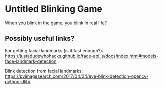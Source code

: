 # Untitled Blinking Game
When you blink in the game, you blink in real life?

## Possibly useful links?

For getting facial landmarks (is it fast enough?):
https://justadudewhohacks.github.io/face-api.js/docs/index.html#models-face-landmark-detection

Blink detection from facial landmarks:
https://pyimagesearch.com/2017/04/24/eye-blink-detection-opencv-python-dlib/
